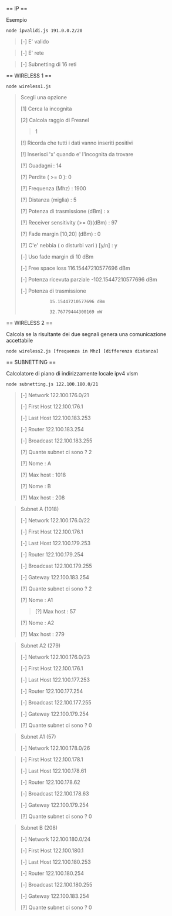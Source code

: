 == IP ==

Esempio

`node ipvalidi.js 191.0.0.2/20`

> [-] E' valido

> [-] E' rete

> [-] Subnetting di 16 reti

== WIRELESS 1 ==

`node wireless1.js`

> Scegli una opzione
>
> [1] Cerca la incognita
>
> [2] Calcola raggio di Fresnel
>
> > 1
>
> [!] Ricorda che tutti i dati vanno inseriti positivi
>
> [!] Inserisci 'x' quando e' l'incognita da trovare
>
> [?] Guadagni : 14
>
> [?] Perdite ( >= 0 ): 0
>
> [?] Frequenza (Mhz) : 1900
>
> [?] Distanza (miglia) : 5
>
> [?] Potenza di trasmissione (dBm) : x
>
> [?] Receiver sensitivity (>= 0)(dBm) : 97
>
> [?] Fade margin [10,20] (dBm) : 0
>
> [?] C'e' nebbia ( o disturbi vari ) [y/n] : y
>
> [-] Uso fade margin di 10 dBm
>
> [-] Free space loss 116.15447210577696 dBm
>
> [-] Potenza ricevuta parziale -102.15447210577696 dBm
>
> [-] Potenza di trasmissione
>
>                15.15447210577696 dBm
>
>                32.76779444300169 mW

== WIRELESS 2 ==

Calcola se la risultante dei due segnali genera una comunicazione accettabile

`node wireless2.js [frequenza in Mhz] [differenza distanza]`

== SUBNETTING ==

Calcolatore di piano di indirizzamente locale ipv4 vlsm

`node subnetting.js 122.100.180.0/21`

> [-] Network 122.100.176.0/21
>
> [-] First Host 122.100.176.1
>
> [-] Last Host 122.100.183.253
>
> [-] Router 122.100.183.254
>
> [-] Broadcast 122.100.183.255
>
> [?] Quante subnet ci sono ? 2
>
> [?] Nome : A
>
> [?] Max host : 1018
>
> [?] Nome : B
>
> [?] Max host : 208

> Subnet A (1018)
>
> [-] Network 122.100.176.0/22
>
> [-] First Host 122.100.176.1
>
> [-] Last Host 122.100.179.253
>
> [-] Router 122.100.179.254
>
> [-] Broadcast 122.100.179.255
>
> [-] Gateway 122.100.183.254
>
> [?] Quante subnet ci sono ? 2
>
> [?] Nome : A1
>
> > [?] Max host : 57
>
> [?] Nome : A2
>
> [?] Max host : 279

> Subnet A2 (279)
>
> [-] Network 122.100.176.0/23
>
> [-] First Host 122.100.176.1
>
> [-] Last Host 122.100.177.253
>
> [-] Router 122.100.177.254
>
> [-] Broadcast 122.100.177.255
>
> [-] Gateway 122.100.179.254
>
> [?] Quante subnet ci sono ? 0

> Subnet A1 (57)
>
> [-] Network 122.100.178.0/26

> [-] First Host 122.100.178.1
>
> [-] Last Host 122.100.178.61
>
> [-] Router 122.100.178.62
>
> [-] Broadcast 122.100.178.63
>
> [-] Gateway 122.100.179.254
>
> [?] Quante subnet ci sono ? 0

> Subnet B (208)
>
> [-] Network 122.100.180.0/24
>
> [-] First Host 122.100.180.1
>
> [-] Last Host 122.100.180.253
>
> [-] Router 122.100.180.254
>
> [-] Broadcast 122.100.180.255
>
> [-] Gateway 122.100.183.254
>
> [?] Quante subnet ci sono ? 0
